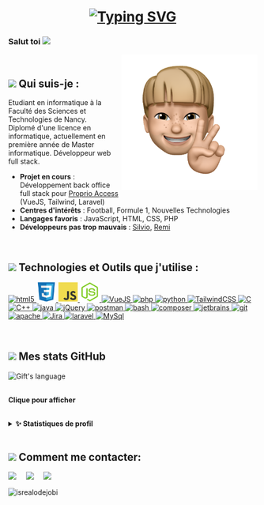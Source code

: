 <h1 align="center"><a href="https://git.io/typing-svg"><img src="https://readme-typing-svg.demolab.com?font=Pacifico&size=50&pause=10000&color=E6C001&center=true&width=600&height=100&lines=Anthony+Briot" alt="Typing SVG" /></a></h1>

### Salut toi <img src="https://media.giphy.com/media/hvRJCLFzcasrR4ia7z/giphy.gif" width="30px">

<a href="#"><img src="https://github.com/Antho57/Antho57/blob/5fd7fb40d111b868508f92082fc3aadafbc018d6/src/images/me/20221029_162234225_iOS.png" align="right" height="275" /></a>

</br>

## <img src="https://img.icons8.com/emoji/344/memo-emoji.png" width="30px">  Qui suis-je :

Etudiant en informatique à la Faculté des Sciences et Technologies de Nancy. <br/>
Diplomé d'une licence en informatique, actuellement en première année de Master informatique. Développeur web full stack.

- **Projet en cours** : Développement back office full stack pour [Proprio Access](https://proprio-access.fr/) (VueJS, Tailwind, Laravel)
- **Centres d'intérêts** : Football, Formule 1, Nouvelles Technologies
- **Langages favoris** : JavaScript, HTML, CSS, PHP
- **Développeurs pas trop mauvais** : [Silvio](https://github.com/Silvio-Br), [Remi](https://github.com/RemRem57)

</br>

<h2 align="left"><img src="https://img.icons8.com/emoji/344/hammer-and-wrench.png" width="30px"> Technologies et Outils que j'utilise :</h2>
<p align="left">
   <a href="https://www.w3.org/html/" target="_blank"> <img src="https://cdn.jsdelivr.net/gh/devicons/devicon/icons/html5/html5-original.svg" alt="html5" width="40" height="40"/> </a>
   <a href="https://www.w3schools.com/css/" target="_blank"> <img src="https://raw.githubusercontent.com/devicons/devicon/master/icons/css3/css3-original.svg" alt="css3" width="40" height="40"/> </a>
   <a href="https://developer.mozilla.org/en-US/docs/Web/JavaScript" target="_blank"> <img src="https://raw.githubusercontent.com/devicons/devicon/master/icons/javascript/javascript-original.svg" alt="javascript" width="40" height="40"/> </a>
   <a href="https://nodejs.org" target="_blank"> <img src="https://raw.githubusercontent.com/devicons/devicon/master/icons/nodejs/nodejs-original.svg" alt="nodejs" width="40" height="40"/> </a>
   <a href="https://vuejs.org/" target="_blank"> <img src="https://cdn.jsdelivr.net/gh/devicons/devicon/icons/vuejs/vuejs-original.svg" alt="VueJS" width="40" height="40"/> </a>
   <a href="https://www.php.net/" target="_blank"> <img src="https://cdn.jsdelivr.net/gh/devicons/devicon/icons/php/php-plain.svg" alt="php" width="40" height="40"/> </a>
   <a href="https://www.python.org/" target="_blank"> <img src="https://cdn.jsdelivr.net/gh/devicons/devicon/icons/python/python-original.svg" alt="python" width="40" height="40"/> </a>
   <a href="https://tailwindcss.com/" target="_blank"> <img src="https://cdn.jsdelivr.net/gh/devicons/devicon/icons/tailwindcss/tailwindcss-plain.svg" alt="TailwindCSS" width="40" height="40"/> </a>
   <a href="https://fr.wikipedia.org/wiki/C_(langage)" target="_blank"> <img src="https://cdn.jsdelivr.net/gh/devicons/devicon/icons/c/c-plain.svg" alt="C" width="40" height="40"/> </a>
   <a href="https://isocpp.org/" target="_blank"> <img src="https://cdn.jsdelivr.net/gh/devicons/devicon/icons/cplusplus/cplusplus-plain.svg" alt="C++" width="40" height="40"/> </a>
   <a href="https://www.java.com/fr/" target="_blank"> <img src="https://cdn.jsdelivr.net/gh/devicons/devicon/icons/java/java-original.svg" alt="java" width="40" height="40"/> </a>
   <a href="https://jquery.com/" target="_blank"> <img src="https://cdn.jsdelivr.net/gh/devicons/devicon/icons/jquery/jquery-original-wordmark.svg" alt="jQuery" width="40" height="40"/> </a>
   <a href="https://www.postman.com/" target="_blank"> <img src="https://www.vectorlogo.zone/logos/getpostman/getpostman-icon.svg" alt="postman" width="40" height="40"/> </a>
   <a href="https://www.gnu.org/software/bash/" target="_blank"> <img src="https://cdn.jsdelivr.net/gh/devicons/devicon/icons/bash/bash-original.svg" alt="bash" width="40" height="40"/> </a>
   <a href="https://getcomposer.org/" target="_blank"> <img src="https://cdn.jsdelivr.net/gh/devicons/devicon/icons/composer/composer-original.svg" alt="composer" width="40" height="40"/> </a>
   <a href="https://www.jetbrains.com/" target="_blank"> <img src="https://cdn.jsdelivr.net/gh/devicons/devicon/icons/jetbrains/jetbrains-original.svg" alt="jetbrains" width="40" height="40"/> </a>
   <a href="https://git-scm.com/" target="_blank"> <img src="https://www.vectorlogo.zone/logos/git-scm/git-scm-icon.svg" alt="git" width="40" height="40"/> </a>
   <a href="https://httpd.apache.org/" target="_blank"> <img src="https://cdn.jsdelivr.net/gh/devicons/devicon/icons/apache/apache-original.svg" alt="apache" width="40" height="40"/> </a>
   <a href="https://www.atlassian.com/fr/software/jira" target="_blank"> <img src="https://cdn.jsdelivr.net/gh/devicons/devicon/icons/jira/jira-original-wordmark.svg" alt="Jira" width="40" height="40"/> </a>
   <a href="https://laravel.com/" target="_blank"> <img src="https://cdn.jsdelivr.net/gh/devicons/devicon/icons/laravel/laravel-plain-wordmark.svg" alt="laravel" width="40" height="40"/> </a>
   <a href="https://www.mysql.com/fr/" target="_blank"> <img src="https://cdn.jsdelivr.net/gh/devicons/devicon/icons/mysql/mysql-original-wordmark.svg" alt="MySql" width="40" height="40"/> </a>
</p>
</br>

## <img src="https://img.icons8.com/emoji/344/bar-chart-emoji.png" width="30px"> Mes stats GitHub

<div>
  <img align="center" src="https://github-readme-stats.vercel.app/api/top-langs?username=Antho57&langs_count=10&show_icons=true&locale=fr&layout=compact&theme=shades-of-purple&count_private=true&custom_title=Langages%20les%20plus%20utilisés&bg_color=00000000&hide_border=true" alt="Gift's language" height="150px"  width="400px"/>
</div>
<br/>

**Clique pour afficher**

<br/>
<details>
   <a href="#"><img src="https://github.com/Antho57/Antho57/blob/5fd7fb40d111b868508f92082fc3aadafbc018d6/src/images/me/20221029_162234053_iOS.png" align="right" height="220" /></a>
  <summary><b>✨ Statistiques de profil </b></summary>
   <br/>
  <img src="https://github-readme-stats.anuraghazra1.vercel.app/api?username=Antho57&show_icons=true&theme=shades-of-purple&count_private=true&custom_title=Statistiques%20GitHub%20d'Anthony%20Briot&bg_color=00000000&hide_border=true" />
</details>
<!-- <details>
  <summary><b><img src = "https://img.icons8.com/emoji/344/chart-increasing-emoji.png" width="20px"> Activités récentes </b></summary>
  <br/>
   <a href="https://github.com/Antho57/"><img alt="Gift' Activity Graph" src="https://activity-graph.herokuapp.com/graph?username=Antho57&custom_title=Graphique%20des%20contributions&theme=nightowl&bg_color=00000000&hide_border=true&title_color=e6c001&color=e6c001" /></a>
  <br/>
</details>-->
</br>

##  <img src="https://img.icons8.com/emoji/344/open-mailbox-with-raised-flag.png" width="30px"> Comment me contacter:

<p>
  <a target="_blank"href="https://www.linkedin.com/in/anthony-briot-7521a3218/"><img src="https://img.shields.io/badge/linkedin-%230077B5.svg?&style=for-the-badge&logo=linkedin&logoColor=white" /></a>&nbsp;&nbsp;&nbsp;&nbsp;
  <a target="_blank"href="https://twitter.com/Anthony57b"><img src="https://img.shields.io/badge/twitter-%231DA1F2.svg?&style=for-the-badge&logo=twitter&logoColor=white" /></a>&nbsp;&nbsp;&nbsp;&nbsp;
  <a href="mailto:anthony.briot1809@orange.fr?subject=Hello%20Ileri,%20From%20Github"><img src="https://img.shields.io/badge/gmail-%23D14836.svg?&style=for-the-badge&logo=gmail&logoColor=white" /></a>&nbsp;&nbsp;&nbsp;&nbsp;
</p>

<!-- GitHub section: END -->

<!-- Profile Views -->

<p align="left"> <img src="https://komarev.com/ghpvc/?username=Antho57&label=Vues%20du%20profil&color=c691e9&style=flat" alt="isrealodejobi" />
</p>

<!-- THE END -->

<!--
**Antho57/Antho57** is a ✨ _special_ ✨ repository because its `README.md` (this file) appears on your GitHub profile.

Here are some ideas to get you started:

- 🔭 I’m currently working on ...
- 🌱 I’m currently learning ...
- 👯 I’m looking to collaborate on ...
- 🤔 I’m looking for help with ...
- 💬 Ask me about ...
- 📫 How to reach me: ...
- 😄 Pronouns: ...
- ⚡ Fun fact: ...
-->

